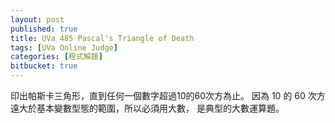 ```yaml
---
layout: post
published: true
title: UVa 485 Pascal's Triangle of Death
tags: [UVa Online Judge]
categories: [程式解題]
bitbucket: true
---
```


印出帕斯卡三角形，直到任何一個數字超過10的60次方為止。
因為 10 的 60 次方遠大於基本變數型態的範圍，所以必須用大數，
是典型的大數運算題。

<a class="embed" href="https://api.bitbucket.org/1.0/repositories/chchwy/chchwyacm/src/tip/485.cpp" >
</a>
